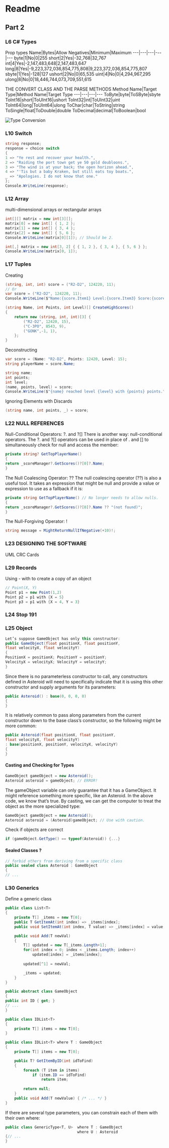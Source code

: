 # Readme 

## Part 2 

### L6 C# Types
Prop types
Name|Bytes|Allow Negatives|Minimum|Maximum
---|---|---|---|---
byte|1|No|0|255
short|2|Yes|-32,768|32,767
int|4|Yes|-2,147,483,648|2,147,483,647
long|8|Yes|-9,223,372,036,854,775,808|9,223,372,036,854,775,807
sbyte|1|Yes|-128|127
ushort|2|No|0|65,535
uint|4|No|0|4,294,967,295
ulong|8|No|0|18,446,744,073,709,551,615

THE CONVERT CLASS AND THE PARSE METHODS
Method Name|Target Type|Method Name|Target Type
---|---|---|---
ToByte|byte|ToSByte|sbyte
ToInt16|short|ToUInt16|ushort
ToInt32|int|ToUInt32|uint
ToInt64|long|ToUInt64|ulong
ToChar|char|ToString|string
ToSingle|float|ToDouble|double
ToDecimal|decimal|ToBoolean|bool

![Type Conversion](./Images/Types.png)

### L10 Switch
```c#
string response;
response = choice switch
{
1 => "Ye rest and recover your health.",
2 => "Raiding the port town get ye 50 gold doubloons.",
3 => "The wind is at your back; the open horizon ahead.",
4 => "'Tis but a baby Kraken, but still eats toy boats.",
_ => "Apologies. I do not know that one."
};
Console.WriteLine(response);
```
### L12 Array
multi-dimensional arrays or rectangular arrays
```c#
int[][] matrix = new int[3][];
matrix[0] = new int[] { 1, 2 };
matrix[1] = new int[] { 3, 4 };
matrix[2] = new int[] { 5, 6 };
Console.WriteLine(matrix[0][1]); // Should be 2.
```

```c#
int[,] matrix = new int[3, 2] { { 1, 2 }, { 3, 4 }, { 5, 6 } };
Console.WriteLine(matrix[0, 1]);
```

### L17 Tuples
Creating 
```c#
(string, int, int) score = ("R2-D2", 124220, 11);
// Or
var score = ("R2-D2", 124220, 11);
Console.WriteLine($"Name:{score.Item1} Level:{score.Item3} Score:{score.Item2}");
```

```c#
(string Name, int Points, int Level)[] CreateHighScores()
{
    return new (string, int, int)[3] {
        ("R2-D2", 12420, 15),
        ("C-3PO", 8543, 9),
        ("GONK",-1, 1),
    };
}
```
Deconstructing
```c#
var score = (Name: "R2-D2", Points: 12420, Level: 15);
string playerName = score.Name;
```

```c#
string name;
int points;
int level;
(name, points, level) = score;
Console.WriteLine($"{name} reached level {level} with {points} points.");
```
Ignoring Elements with Discards
```c#
(string name, int points, _) = score;
```

### L22 NULL REFERENCES 

Null-Conditional Operators: ?. and ?[]
There is another way: null-conditional operators. The ?. and ?[] operators can be used in
place of . and [] to simultaneously check for null and access the member:

```c#
private string? GetTopPlayerName()
{
return _scoreManager?.GetScores()?[0]?.Name;
}
```

The Null Coalescing Operator: ??
The null coalescing operator (??) is also a useful tool. It takes an expression that might be null
and provide a value or expression to use as a fallback if it is:
```c#
private string GetTopPlayerName() // No longer needs to allow nulls.
{
return _scoreManager?.GetScores()?[0]?.Name ?? "(not found)";
}
```

The Null-Forgiving Operator: !
```c#
string message = MightReturnNullIfNegative(+10)!;
```

### L23 DESIGNING THE SOFTWARE
UML
CRC Cards

### L29 Records
Using - with to create a copy of an object
```c#
// Point(X, Y)
Point p1 = new Point(1,2)
Point p2 = p1 with {X = 5}
Point p3 = p1 with {X = 4, Y = 3}
```

### L24 Stop 191

### L25 Object 
```c#
Let’s suppose GameObject has only this constructor:
public GameObject(float positionX, float positionY,
float velocityX, float velocityY)
{
PositionX = positionX; PositionY = positionY;
VelocityX = velocityX; VelocityY = velocityY;
}
```
Since there is no parameterless constructor to call, any constructors defined in Asteroid will
need to specifically indicate that it is using this other constructor and supply arguments for its
parameters:
```c#
public Asteroid() : base(0, 0, 0, 0)
{
}
```
It is relatively common to pass along parameters from the current constructor down to the
base class’s constructor, so the following might be more common:

```c#
public Asteroid(float positionX, float positionY,
float velocityX, float velocityY)
: base(positionX, positionY, velocityX, velocityY)
{
}
```

#### Casting and Checking for Types
```c#
GameObject gameObject = new Asteroid();
Asteroid asteroid = gameObject; // ERROR!
```
The gameObject variable can only guarantee that it has a GameObject. It might reference
something more specific, like an Asteroid. In the above code, we know that’s true.
By casting, we can get the computer to treat the object as the more specialized type:
```c#
GameObject gameObject = new Asteroid();
Asteroid asteroid = (Asteroid)gameObject; // Use with caution.
```

Check if objects are correct 
```c#
if (gameObject.GetType() == typeof(Asteroid)) {...}
```

#### Sealed Classes ?
```c# 
// forbid others from deriving from a specific class
public sealed class Asteroid : GameObject
{
// ...
```

### L30 Generics
Define a generic class
```c#
public class List<T>
{
    private T[] _items = new T[0];
    public T GetItemAt(int index) => _items[index];
    public void SetItemAt(int index, T value) => _items[index] = value;

    public void Add(T newVal)
    {
        T[] updated = new T[_items.Length+1];
        for(int index = 0; index < _items.Length; index++)
            updated[index] = _items[index];
        
        updated[^1] = newVal;

        _items = updated;
    }
}
```

```c#
public abstract class GameObject
{
public int ID { get; }
// ...
}
```
```c#
public class IDList<T> 
{
    private T[] items = new T[0];
}
```
```c#
public class IDList<T> where T : GameObject
{
    private T[] items = new T[0];

    public T? GetItemByID(int idToFind)
    {
        foreach (T item in items)
            if (item.ID == idToFind)
                return item;
        
        return null;
    }
    public void Add(T newValue) { /* ... */ }
}
```
If there are several type parameters, you can constrain each of them with their own where:
```c#
public class GenericType<T, U>  where T : GameObject
                                where U : Asteroid
{// ...
}
```